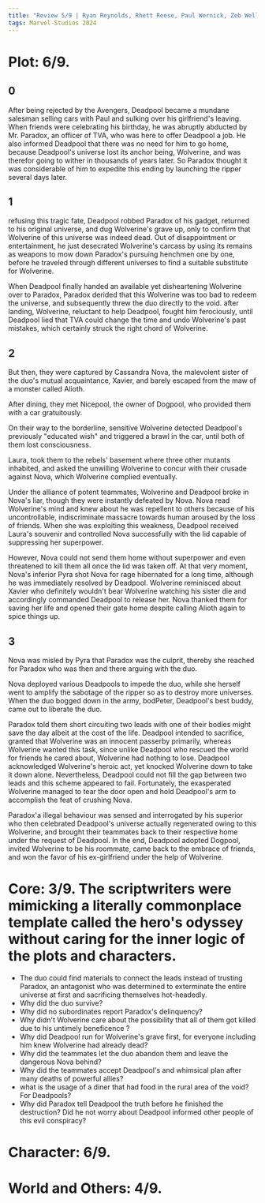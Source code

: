 ```yaml
---
title: "Review 5/9 | Ryan Reynolds, Rhett Reese, Paul Wernick, Zeb Wells, Shawn Levy - Deadpool & Wolverine"
tags: Marvel-Studios 2024
---
```



# Plot: 6/9. 
## 0 
After being rejected by the Avengers, Deadpool became a mundane salesman selling cars with Paul and sulking over his girlfriend's leaving. When friends were celebrating his birthday, he was abruptly abducted by Mr. Paradox, an officer of TVA, who was here to offer Deadpool a job. He also informed Deadpool that there was no need for him to go home, because Deadpool's universe lost its anchor being, Wolverine, and was therefor going to wither in thousands of years later. So Paradox thought it was considerable of him to expedite this ending by launching the ripper several days later.

## 1
refusing this tragic fate, Deadpool robbed Paradox of his gadget, returned to his original universe, and dug Wolverine's grave up, only to confirm that Wolverine of this universe was indeed dead. Out of disappointment or entertainment, he just desecrated Wolverine's carcass by using its remains as weapons to mow down Paradox's pursuing henchmen one by one, before he traveled through different universes to find a suitable substitute for Wolverine.

When Deadpool finally handed an available yet disheartening Wolverine over to Paradox, Paradox derided that this Wolverine was too bad to redeem the universe, and subsequently threw the duo directly to the void. after landing,  Wolverine, reluctant to help Deadpool, fought him ferociously, until Deadpool lied that TVA could change the time and undo Wolverine's past mistakes, which certainly struck the right chord of Wolverine.

## 2
But then, they were captured by Cassandra Nova, the malevolent sister of the duo's mutual acquaintance, Xavier, and barely escaped from the maw of a monster called Alioth.

After dining, they met Nicepool, the owner of Dogpool, who provided them with a car gratuitously.

On their way to the borderline, sensitive Wolverine detected Deadpool's previously "educated wish" and triggered a brawl in the car, until both of them lost consciousness.

Laura, took them to the rebels' basement where three other mutants inhabited, and asked the unwilling Wolverine to concur with their crusade against Nova, which Wolverine complied eventually.

Under the alliance of potent teammates, Wolverine and Deadpool broke in Nova's liar, though they were instantly defeated by Nova. Nova read Wolverine's mind and knew about he was repellent to others because of his uncontrollable, indiscriminate massacre towards human aroused by the loss of friends. When she was exploiting this weakness, Deadpool received Laura's souvenir and controlled Nova successfully with the lid capable of suppressing her superpower. 

However, Nova could not send them home without superpower and even threatened to kill them all once the lid was taken off. At that very moment, Nova's inferior Pyra shot Nova for rage hibernated for a long time, although he was immediately resolved by Deadpool. Wolverine reminisced about Xavier who definitely wouldn't bear Wolverine watching his sister die and accordingly commanded Deadpool to release her. Nova thanked them for saving her life and opened their gate home despite calling Alioth again to spice things up.

## 3
Nova was misled by Pyra that Paradox was the culprit, thereby she reached for Paradox who was then and there arguing with the duo.

Nova deployed various Deadpools to impede the duo, while she herself went to amplify the sabotage of the ripper so as to destroy more universes. When the duo bogged down in the army, bodPeter, Deadpool's best buddy, came out to liberate the duo. 

Paradox told them short circuiting two leads with one of their bodies might save the day albeit at the cost of the life. Deadpool intended to sacrifice, granted that Wolverine was an innocent passerby primarily, whereas Wolverine wanted this task, since unlike Deadpool who rescued the world for friends he cared about, Wolverine had nothing to lose. 
Deadpool acknowledged Wolverine's heroic act, yet knocked Wolverine down to take it down alone. Nevertheless, Deadpool could not fill the gap between two leads and this scheme appeared to fail. Fortunately, the exasperated Wolverine managed to tear the door open and hold Deadpool's arm to accomplish the feat of crushing Nova.

Paradox'a illegal behaviour was sensed and interrogated by his superior who then celebrated Deadpool's universe actually regenerated owing to this Wolverine, and brought their teammates back to their respective home under the request of Deadpool. In the end, Deadpool adopted Dogpool, invited Wolverine to be his roommate, came back to the embrace of friends, and won the favor of his ex-girlfriend under the help of Wolverine.

# Core: 3/9. The scriptwriters were mimicking a literally commonplace template called the hero's odyssey without caring for the inner logic of the plots and characters.
+ The duo could find materials to connect the leads instead of trusting Paradox, an antagonist who was determined to exterminate the entire universe at first and sacrificing themselves hot-headedly.
+ Why did the duo survive?
+ Why did no subordinates report Paradox's delinquency? 
+ Why didn't Wolverine care about the possibility that all of them got killed due to his untimely beneficence ?
+ Why did Deadpool run for Wolverine's grave first, for everyone including him knew Wolverine had already dead?
+ Why did the teammates let the duo abandon them and leave the dangerous Nova behind?
+ Why did the teammates accept Deadpool's and whimsical plan after many deaths of powerful allies?
+ what is the usage of a diner that had food in the rural area of the void? For Deadpools?
+ Why did Paradox tell Deadpool the truth before he finished the destruction? Did he not worry about Deadpool informed other people of this evil conspiracy?

# Character: 6/9.

# World and Others: 4/9. 

